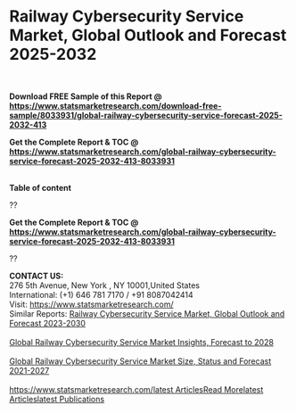 <h1>Railway Cybersecurity Service Market, Global Outlook and Forecast 2025-2032</h1><br/><p><strong>Download FREE Sample of this Report @ <a href="https://www.statsmarketresearch.com/download-free-sample/8033931/global-railway-cybersecurity-service-forecast-2025-2032-413">https://www.statsmarketresearch.com/download-free-sample/8033931/global-railway-cybersecurity-service-forecast-2025-2032-413</a></strong></p>

<div><b>Get the Complete Report & TOC @ <a href="https://www.statsmarketresearch.com/global-railway-cybersecurity-service-forecast-2025-2032-413-8033931">https://www.statsmarketresearch.com/global-railway-cybersecurity-service-forecast-2025-2032-413-8033931</a></b></div>

<p><br />
<b>Table of content</b></p>

<p>??</p>

<div><b>Get the Complete Report & TOC @ <a href="https://www.statsmarketresearch.com/global-railway-cybersecurity-service-forecast-2025-2032-413-8033931">https://www.statsmarketresearch.com/global-railway-cybersecurity-service-forecast-2025-2032-413-8033931</a></b></div>

<p>??</p>

<p><b>CONTACT US:</b><br />
276 5th Avenue, New York , NY 10001,United States<br />
International: (+1) 646 781 7170 / +91 8087042414<br />
Visit: <a href="https://www.statsmarketresearch.com/">https://www.statsmarketresearch.com/</a><br />
Similar Reports: <a href="https://www.statsmarketresearch.com/global-railway-cybersecurity-service-forecast-2025-2032-413-8033931">Railway Cybersecurity Service Market, Global Outlook and Forecast 2023-2030</a><br />
<br />
<a href="https://www.statsmarketresearch.com/global-railway-cybersecurity-service-forecast-2025-2032-413-8033931">Global Railway Cybersecurity Service Market Insights, Forecast to 2028</a><br />
<br />
<a href="https://www.statsmarketresearch.com/global-railway-cybersecurity-service-forecast-2025-2032-413-8033931">Global Railway Cybersecurity Service Market Size, Status and Forecast 2021-2027</a><br />
<br />
<a href="https://gyeongbokgung.com">https://www.statsmarketresearch.com/</a><a href="https://hallyeomaritime.com">latest Articles</a><a href="https://jingwansa.com">Read More</a><a href="https://nguoiviet.jp/">latest Articles</a><a href="https://www.intelmarketresearch.com/">latest Publications</a></p>

